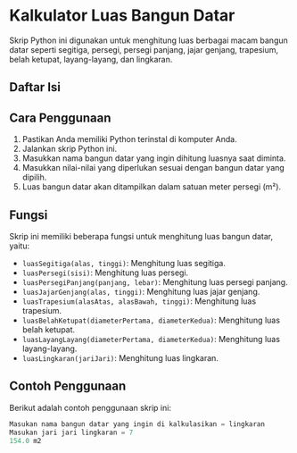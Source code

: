 # Kalkulator Luas Bangun Datar

Skrip Python ini digunakan untuk menghitung luas berbagai macam bangun datar seperti segitiga, persegi, persegi panjang, jajar genjang, trapesium, belah ketupat, layang-layang, dan lingkaran.

## Daftar Isi

## Cara Penggunaan
1. Pastikan Anda memiliki Python terinstal di komputer Anda.
2. Jalankan skrip Python ini.
3. Masukkan nama bangun datar yang ingin dihitung luasnya saat diminta.
4. Masukkan nilai-nilai yang diperlukan sesuai dengan bangun datar yang dipilih.
5. Luas bangun datar akan ditampilkan dalam satuan meter persegi (m²).

## Fungsi
Skrip ini memiliki beberapa fungsi untuk menghitung luas bangun datar, yaitu:
- `luasSegitiga(alas, tinggi)`: Menghitung luas segitiga.
- `luasPersegi(sisi)`: Menghitung luas persegi.
- `luasPersegiPanjang(panjang, lebar)`: Menghitung luas persegi panjang.
- `luasJajarGenjang(alas, tinggi)`: Menghitung luas jajar genjang.
- `luasTrapesium(alasAtas, alasBawah, tinggi)`: Menghitung luas trapesium.
- `luasBelahKetupat(diameterPertama, diameterKedua)`: Menghitung luas belah ketupat.
- `luasLayangLayang(diameterPertama, diameterKedua)`: Menghitung luas layang-layang.
- `luasLingkaran(jariJari)`: Menghitung luas lingkaran.

## Contoh Penggunaan
Berikut adalah contoh penggunaan skrip ini:

```python
Masukan nama bangun datar yang ingin di kalkulasikan = lingkaran
Masukan jari jari lingkaran = 7
154.0 m2
